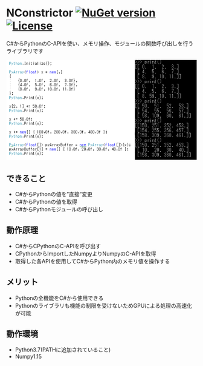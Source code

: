 # NConstrictor [![NuGet version](https://badge.fury.io/nu/NConstrictor.svg)](https://badge.fury.io/nu/NConstrictor) [![License](https://img.shields.io/badge/License-Apache%202.0-blue.svg)](https://opensource.org/licenses/Apache-2.0)
C#からPythonのC-APIを使い、メモリ操作、モジュールの関数呼び出しを行うライブラリです

![Sample](https://github.com/harujoh/NConstrictor/blob/Images/top.png)

## できること
- C#からPythonの値を”直接”変更
- C#からPythonの値を取得
- C#からPythonモジュールの呼び出し

## 動作原理
- C#からCPythonのC-APIを呼び出す
- CPythonからImportしたNumpyよりNumpyのC-APIを取得
- 取得した各APIを使用してC#からPython内のメモリ値を操作する

## メリット
- Pythonの全機能をC#から使用できる
- Pythonのライブラリも機能の制限を受けないためGPUによる処理の高速化が可能

## 動作環境
- Python3.7(PATHに追加されていること)
- Numpy1.15
